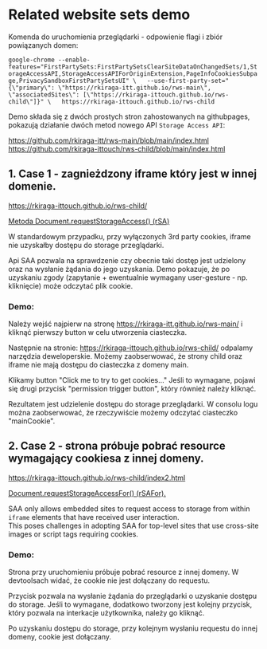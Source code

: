 
# Related website sets demo

Komenda do uruchomienia przeglądarki - odpowienie flagi i zbiór powiązanych domen:

`google-chrome --enable-features="FirstPartySets:FirstPartySetsClearSiteDataOnChangedSets/1,StorageAccessAPI,StorageAccessAPIForOriginExtension,PageInfoCookiesSubpage,PrivacySandboxFirstPartySetsUI" \  
--use-first-party-set="{\"primary\": \"https://rkiraga-itt.github.io/rws-main\", \"associatedSites\": [\"https://rkiraga-ittouch.github.io/rws-child\"]}" \  
https://rkiraga-ittouch.github.io/rws-child`

Demo składa się z dwóch prostych stron zahostowanych na githubpages, pokazują działanie dwóch metod nowego API `Storage Access API`:

https://github.com/rkiraga-itt/rws-main/blob/main/index.html
https://github.com/rkiraga-ittouch/rws-child/blob/main/index.html

## **1. Case 1 - zagnieżdzony iframe który jest w innej domenie.**

https://rkiraga-ittouch.github.io/rws-child/

[Metoda Document.requestStorageAccess() (rSA)](https://developer.chrome.com/docs/privacy-sandbox/related-website-sets-integration/#checking-and-requesting-storage-access)

W standardowym przypadku, przy wyłączonych 3rd party cookies, iframe nie uzyskałby dostępu do storage przeglądarki. 

Api SAA pozwala na sprawdzenie czy obecnie taki dostęp jest udzielony oraz na wysłanie żądania do jego uzyskania.
Demo pokazuje, że po uzyskaniu zgody (zapytanie + ewentualnie wymagany user-gesture - np. kliknięcie) może odczytać plik cookie.

### **Demo:**

Należy wejść najpierw na stronę https://rkiraga-itt.github.io/rws-main/ i kliknąć pierwszy button w celu utworzenia ciasteczka.

Następnie na stronie: https://rkiraga-ittouch.github.io/rws-child/
odpalamy narzędzia deweloperskie. Możemy zaobserwować, że strony child oraz iframe nie mają dostępu do ciasteczka z domeny main.

Klikamy button "Click me to try to get cookies..."
Jeśli to wymagane, pojawi się drugi przycisk "permission trigger button", który również należy kliknąć.

Rezultatem jest udzielenie dostępu do storage przeglądarki. W consolu logu można zaobserwować, że rzeczywiście możemy
odczytać ciasteczko "mainCookie".

## **2. Case 2 - strona próbuje pobrać resource wymagający cookiesa z innej domeny.**

https://rkiraga-ittouch.github.io/rws-child/index2.html

[Document.requestStorageAccessFor() (rSAFor).](https://developer.chrome.com/docs/privacy-sandbox/related-website-sets-integration/#requeststorageaccessfor-in-chrome)

SAA only allows embedded sites to request access to storage from within `iframe` elements that have received user interaction.  
This poses challenges in adopting SAA for top-level sites that use cross-site images or script tags requiring cookies.

### **Demo:**
Strona przy uruchomieniu próbuje pobrać resource z innej domeny. W devtoolsach widać, że cookie nie jest dołączany do requestu.

Przycisk pozwala na wysłanie żądania do przeglądarki o uzyskanie dostępu do storage. 
Jeśli to wymagane, dodatkowo tworzony jest kolejny przycisk, który pozwala na interkacje użytkownika, należy go kliknąć.

Po uzyskaniu dostępu do storage, przy kolejnym wysłaniu requestu do innej domeny, cookie jest dołączany.

